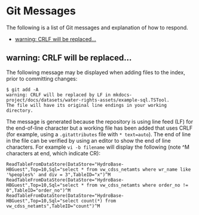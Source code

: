 # Git Messages

The following is a list of Git messages and explanation of how to respond.

* [warning:  CRLF will be replaced...](#warning-crlf-will-be-replaced)

## warning:  CRLF will be replaced...

The following message may be displayed when adding files to the index, prior to committing changes:

```
$ git add -A
warning: CRLF will be replaced by LF in mkdocs-project/docs/datasets/water-rights-assets/example-sql.TSTool.
The file will have its original line endings in your working directory.

```

The message is generated because the repository is using line feed (LF) for the end-of-line character but
a working file has been added that uses CRLF (for example, using a `.gitattributes` file with `* text=auto`).
The end of line in the file can be verified by using an editor to show the end of line characters.
For example `vi -b filename` will display the following (note ^M characters at end, which indicate CR):

```
ReadTableFromDataStore(DataStore="HydroBase-HBGuest",Top=10,Sql="select * from vw_cdss_netamts where wr_name like '%peoples%' and div = 3",TableID="x")^M
ReadTableFromDataStore(DataStore="HydroBase-HBGuest",Top=10,Sql="select * from vw_cdss_netamts where order_no != 0",TableID="order_no")^M
ReadTableFromDataStore(DataStore="HydroBase-HBGuest",Top=10,Sql="select count(*) from vw_cdss_netamts",TableID="count")^M
```
